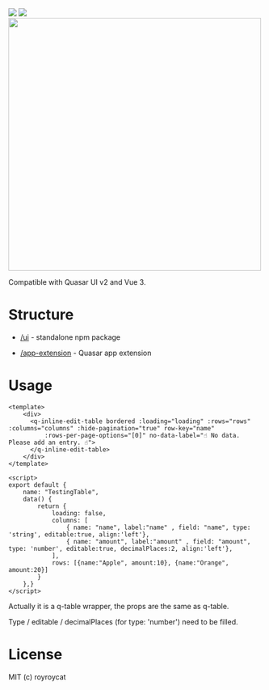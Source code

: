 <img src="https://img.shields.io/npm/v/quasar-ui-inline-edit-table.svg?label=quasar-ui-inline-edit-table">
<img src="https://img.shields.io/npm/v/quasar-app-extension-inline-edit-table.svg?label=quasar-app-extension-inline-edit-table">

<img src="https://github.com/royroycat/quasar-app-extension-inline-edit-table/assets/5573927/576fdb33-0456-4b3a-8100-25dda04a074f" width="500">

Compatible with Quasar UI v2 and Vue 3.

# Structure
* [/ui](ui) - standalone npm package

* [/app-extension](app-extension) - Quasar app extension

# Usage
```vue
<template>
    <div>
      <q-inline-edit-table bordered :loading="loading" :rows="rows" :columns="columns" :hide-pagination="true" row-key="name"
          :rows-per-page-options="[0]" no-data-label="☝️ No data. Please add an entry. ☝️">
      </q-inline-edit-table> 
    </div>
</template>

<script>
export default {
    name: "TestingTable",
    data() {
        return {
            loading: false,
            columns: [
                { name: "name", label:"name" , field: "name", type: 'string', editable:true, align:'left'},
                { name: "amount", label:"amount" , field: "amount", type: 'number', editable:true, decimalPlaces:2, align:'left'},
            ],
            rows: [{name:"Apple", amount:10}, {name:"Orange", amount:20}]
        }
    },}
</script>
```

Actually it is a q-table wrapper, the props are the same as q-table.

Type / editable / decimalPlaces (for type: 'number') need to be filled.

# License
MIT (c) royroycat
